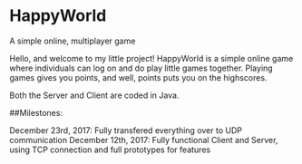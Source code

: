 # HappyWorld
A simple online, multiplayer game

Hello, and welcome to my little project! HappyWorld is a simple online game where individuals can log on and do play little games together.
Playing games gives you points, and well, points puts you on the highscores.

Both the Server and Client are coded in Java.


##Milestones:

December 23rd, 2017: Fully transfered everything over to UDP communication
December 12th, 2017: Fully functional Client and Server, using TCP connection and full prototypes for features